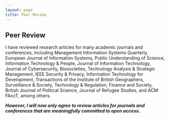 ```yaml
---
layout: page
title: Peer Review
---
```


## Peer Review

I have reviewed research articles for many academic journals and conferences, including Management Information Systems Quarterly, European Journal of Information Systems, Public Understanding of Science, Information Technology & People, Journal of Information Technology, Journal of Cybersecurity, Biosocieties, Technology Analysis & Strategic Management, IEEE Security & Privacy, Information Technology for Development, Transactions of the Institute of British Geographers, Surveillance & Society, Technology & Regulation, Finance and Society, British Journal of Political Science, Journal of Refugee Studies, and ACM FAccT, among others.

**_However, I will now only agree to review articles for journals and conferences that are meaningfully committed to open access._**
